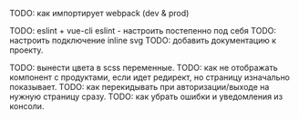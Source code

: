 TODO: как импортирует webpack (dev & prod)

TODO: eslint + vue-cli eslint - настроить постепенно под себя
TODO: настроить подключение inline svg
TODO: добавить документацию к проекту.

TODO: вынести цвета в scss переменные.
TODO: как не отображать компонент с продуктами, если идет редирект, но страницу изначально показывает.
TODO: как перекидывать при авторизации/выходе на нужную страницу сразу.
TODO: как убрать ошибки и уведомления из консоли.
